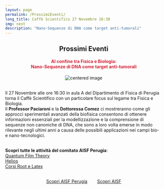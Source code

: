 ```yaml
---
layout: page
permalink: /ProssimiEventi/
long_title: Caffè Scientifico 27 Novembre 16:30
img: next
description: "Nano-Sequenze di DNA come target anti-tumorali"
---
```


<center><h2><b> Prossimi Eventi </b></h2></center>
<center><h4><b><font style="color:rgb(211, 35, 54);">Al confine tra Fisica e Biologia:<br> Nano-Sequenze di DNA come target anti-tumorali </font></b></h4></center>

 <figure>
<center>
    <img src="/perugia/img/FINALE.png" alt="centered image" style="max-width:50%"
    height="auto" width="auto" class="responsive" >
</center>
</figure>

<section>

<br>
Il 27 Novembre alle ore 16:30 in aula A del Dipartimento di Fisica di Perugia torna il Caffè Scientifico con un particolare focus sul legame tra Fisica e Biologia.<br>
Il <b>Professor Paciaroni</b> e la <b>Dottoressa Comez</b> ci mostreranno come gli approcci sperimentali avanzati della biofisica consentono di ottenere informazioni essenziali per la modellizzazione e la comprensione di sequenze non canoniche di DNA, che sono a loro volta emerse in modo rilevante negli ultimi anni a causa delle possibili applicazioni nei campi bio- e nano-tecnologici.<br><br>

<b>Scopri tutte le attività del comitato AISF Perugia</b>:<br>
<a href="/perugia/QFT"> Quantum Film Theory</a> <br>
<a href="/perugia/Helios"> Helios</a> <br>
<a href="/perugia/Corsi"> Corsi Root e Latex</a> <br><br>

<center>
<a href="/perugia/"> Scopri AISF Perugia</a>&nbsp; &nbsp; &nbsp; &nbsp;
<a href="http://ai-sf.it">Scopri AISF</a>
</center>

</section>
